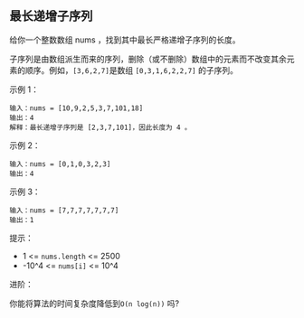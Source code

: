 ## 最长递增子序列

给你一个整数数组 nums ，找到其中最长严格递增子序列的长度。

子序列是由数组派生而来的序列，删除（或不删除）数组中的元素而不改变其余元素的顺序。例如，`[3,6,2,7]`是数组 `[0,3,1,6,2,2,7]` 的子序列。


示例 1：

```
输入：nums = [10,9,2,5,3,7,101,18]
输出：4
解释：最长递增子序列是 [2,3,7,101]，因此长度为 4 。
```

示例 2：

```
输入：nums = [0,1,0,3,2,3]
输出：4
```

示例 3：

```
输入：nums = [7,7,7,7,7,7,7]
输出：1
```


提示：

* 1 <= `nums.length` <= 2500
* -10^4 <= `nums[i]` <= 10^4


进阶：

你能将算法的时间复杂度降低到`O(n log(n))` 吗?